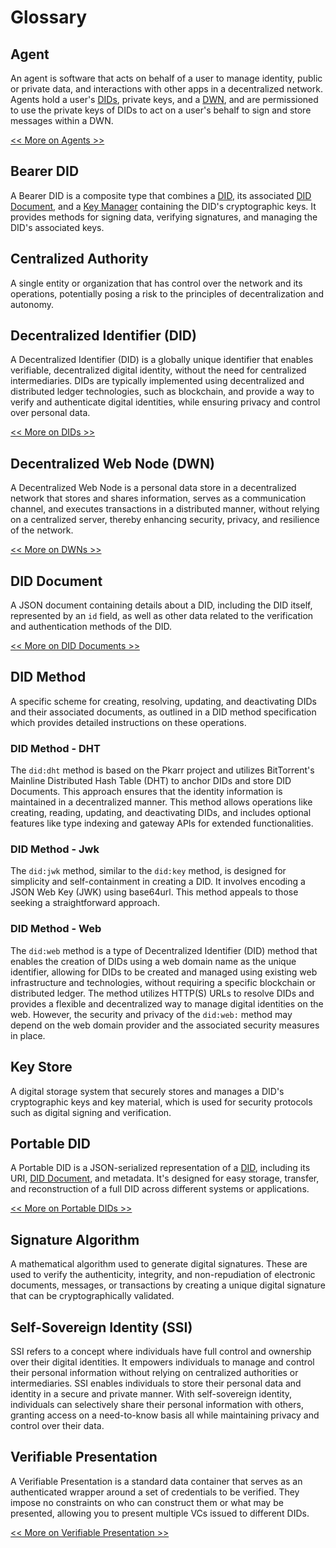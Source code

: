 # Glossary

## Agent

An agent is software that acts on behalf of a user to manage identity, public or private data, and interactions with other apps in a decentralized network. Agents hold a user's [DIDs](#decentralized-identifier-did), private keys, and a [DWN](#decentralized-web-node-dwn), and are permissioned to use the private keys of DIDs to act on a user's behalf to sign and store messages within a DWN.

[\<\< More on Agents \>\>](/)

## Bearer DID

A Bearer DID is a composite type that combines a [DID](#decentralized-identifier-did), its associated [DID Document](#did-document), and a [Key Manager](/) containing the DID's cryptographic keys. It provides methods for signing data, verifying signatures, and managing the DID's associated keys.

## Centralized Authority

A single entity or organization that has control over the network and its operations, potentially posing a risk to the principles of decentralization and autonomy.

## Decentralized Identifier (DID)

A Decentralized Identifier (DID) is a globally unique identifier that enables verifiable, decentralized digital identity, without the need for centralized intermediaries. DIDs are typically implemented using decentralized and distributed ledger technologies, such as blockchain, and provide a way to verify and authenticate digital identities, while ensuring privacy and control over personal data.

[\<\< More on DIDs \>\>](/)

## Decentralized Web Node (DWN)

A Decentralized Web Node is a personal data store in a decentralized network that stores and shares information, serves as a communication channel, and executes transactions in a distributed manner, without relying on a centralized server, thereby enhancing security, privacy, and resilience of the network.

[\<\< More on DWNs \>\>](/)

## DID Document

A JSON document containing details about a DID, including the DID itself, represented by an `id` field, as well as other data related to the verification and authentication methods of the DID.

[\<\< More on DID Documents \>\>](/)

## DID Method

A specific scheme for creating, resolving, updating, and deactivating DIDs and their associated documents, as outlined in a DID method specification which provides detailed instructions on these operations.

### DID Method - DHT

The `did:dht` method is based on the Pkarr project and utilizes BitTorrent's Mainline Distributed Hash Table (DHT) to anchor DIDs and store DID Documents. This approach ensures that the identity information is maintained in a decentralized manner. This method allows operations like creating, reading, updating, and deactivating DIDs, and includes optional features like type indexing and gateway APIs for extended functionalities.

### DID Method - Jwk

The `did:jwk` method, similar to the `did:key` method, is designed for simplicity and self-containment in creating a DID. It involves encoding a JSON Web Key (JWK) using base64url. This method appeals to those seeking a straightforward approach.

### DID Method - Web

The `did:web` method is a type of Decentralized Identifier (DID) method that enables the creation of DIDs using a web domain name as the unique identifier, allowing for DIDs to be created and managed using existing web infrastructure and technologies, without requiring a specific blockchain or distributed ledger. The method utilizes HTTP(S) URLs to resolve DIDs and provides a flexible and decentralized way to manage digital identities on the web. However, the security and privacy of the `did:web:` method may depend on the web domain provider and the associated security measures in place.

## Key Store

A digital storage system that securely stores and manages a DID's cryptographic keys and key material, which is used for security protocols such as digital signing and verification.

## Portable DID

A Portable DID is a JSON-serialized representation of a [DID](#decentralized-identifier-did), including its URI, [DID Document](#did-document), and metadata. It's designed for easy storage, transfer, and reconstruction of a full DID across different systems or applications.

[\<\< More on Portable DIDs \>\>](/)

## Signature Algorithm

A mathematical algorithm used to generate digital signatures. These are used to verify the authenticity, integrity, and non-repudiation of electronic documents, messages, or transactions by creating a unique digital signature that can be cryptographically validated.

## Self-Sovereign Identity (SSI)

SSI refers to a concept where individuals have full control and ownership over their digital identities. It empowers individuals to manage and control their personal information without relying on centralized authorities or intermediaries. SSI enables individuals to store their personal data and identity in a secure and private manner. With self-sovereign identity, individuals can selectively share their personal information with others, granting access on a need-to-know basis all while maintaining privacy and control over their data.

## Verifiable Presentation

A Verifiable Presentation is a standard data container that serves as an authenticated wrapper around a set of credentials to be verified. They impose no constraints on who can construct them or what may be presented, allowing you to present multiple VCs issued to different DIDs.

[\<\< More on Verifiable Presentation \>\>](/)
